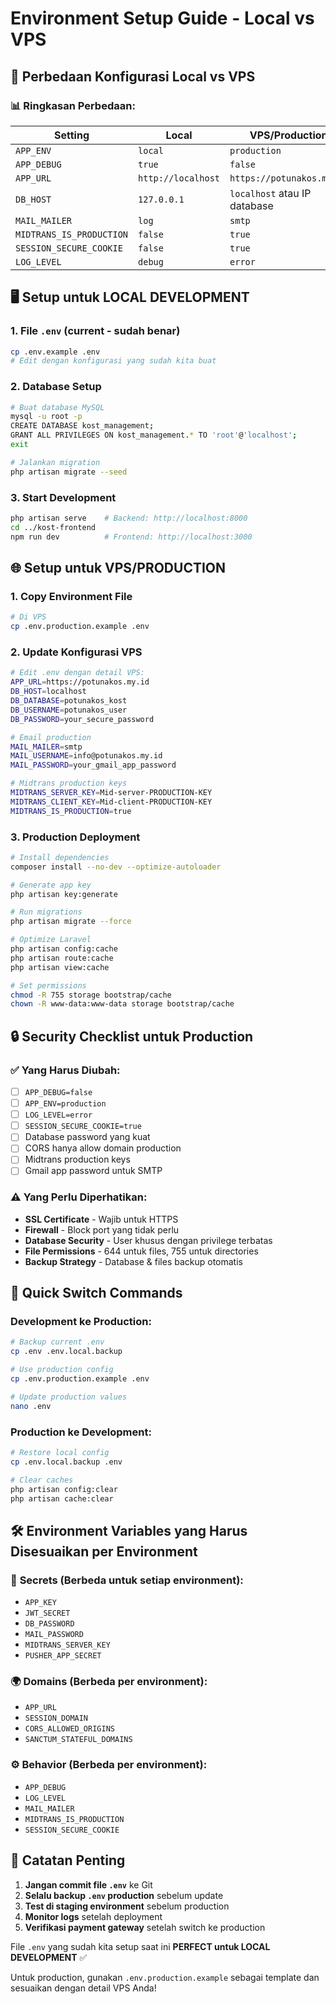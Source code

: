 # Environment Setup Guide - Local vs VPS

## 🔧 **Perbedaan Konfigurasi Local vs VPS**

### 📊 **Ringkasan Perbedaan:**

| Setting | Local | VPS/Production |
|---------|-------|----------------|
| `APP_ENV` | `local` | `production` |
| `APP_DEBUG` | `true` | `false` |
| `APP_URL` | `http://localhost` | `https://potunakos.my.id` |
| `DB_HOST` | `127.0.0.1` | `localhost` atau IP database |
| `MAIL_MAILER` | `log` | `smtp` |
| `MIDTRANS_IS_PRODUCTION` | `false` | `true` |
| `SESSION_SECURE_COOKIE` | `false` | `true` |
| `LOG_LEVEL` | `debug` | `error` |

## 🖥️ **Setup untuk LOCAL DEVELOPMENT**

### 1. File `.env` (current - sudah benar)
```bash
cp .env.example .env
# Edit dengan konfigurasi yang sudah kita buat
```

### 2. Database Setup
```bash
# Buat database MySQL
mysql -u root -p
CREATE DATABASE kost_management;
GRANT ALL PRIVILEGES ON kost_management.* TO 'root'@'localhost';
exit

# Jalankan migration
php artisan migrate --seed
```

### 3. Start Development
```bash
php artisan serve    # Backend: http://localhost:8000
cd ../kost-frontend
npm run dev          # Frontend: http://localhost:3000
```

## 🌐 **Setup untuk VPS/PRODUCTION**

### 1. Copy Environment File
```bash
# Di VPS
cp .env.production.example .env
```

### 2. Update Konfigurasi VPS
```bash
# Edit .env dengan detail VPS:
APP_URL=https://potunakos.my.id
DB_HOST=localhost
DB_DATABASE=potunakos_kost
DB_USERNAME=potunakos_user
DB_PASSWORD=your_secure_password

# Email production
MAIL_MAILER=smtp
MAIL_USERNAME=info@potunakos.my.id
MAIL_PASSWORD=your_gmail_app_password

# Midtrans production keys
MIDTRANS_SERVER_KEY=Mid-server-PRODUCTION-KEY
MIDTRANS_CLIENT_KEY=Mid-client-PRODUCTION-KEY
MIDTRANS_IS_PRODUCTION=true
```

### 3. Production Deployment
```bash
# Install dependencies
composer install --no-dev --optimize-autoloader

# Generate app key
php artisan key:generate

# Run migrations
php artisan migrate --force

# Optimize Laravel
php artisan config:cache
php artisan route:cache
php artisan view:cache

# Set permissions
chmod -R 755 storage bootstrap/cache
chown -R www-data:www-data storage bootstrap/cache
```

## 🔒 **Security Checklist untuk Production**

### ✅ **Yang Harus Diubah:**
- [ ] `APP_DEBUG=false`
- [ ] `APP_ENV=production` 
- [ ] `LOG_LEVEL=error`
- [ ] `SESSION_SECURE_COOKIE=true`
- [ ] Database password yang kuat
- [ ] CORS hanya allow domain production
- [ ] Midtrans production keys
- [ ] Gmail app password untuk SMTP

### ⚠️ **Yang Perlu Diperhatikan:**
- **SSL Certificate** - Wajib untuk HTTPS
- **Firewall** - Block port yang tidak perlu
- **Database Security** - User khusus dengan privilege terbatas
- **File Permissions** - 644 untuk files, 755 untuk directories
- **Backup Strategy** - Database & files backup otomatis

## 🚀 **Quick Switch Commands**

### Development ke Production:
```bash
# Backup current .env
cp .env .env.local.backup

# Use production config
cp .env.production.example .env

# Update production values
nano .env
```

### Production ke Development:
```bash
# Restore local config
cp .env.local.backup .env

# Clear caches
php artisan config:clear
php artisan cache:clear
```

## 🛠️ **Environment Variables yang Harus Disesuaikan per Environment**

### 🔑 **Secrets (Berbeda untuk setiap environment):**
- `APP_KEY`
- `JWT_SECRET`  
- `DB_PASSWORD`
- `MAIL_PASSWORD`
- `MIDTRANS_SERVER_KEY`
- `PUSHER_APP_SECRET`

### 🌍 **Domains (Berbeda per environment):**
- `APP_URL`
- `SESSION_DOMAIN`
- `CORS_ALLOWED_ORIGINS`
- `SANCTUM_STATEFUL_DOMAINS`

### ⚙️ **Behavior (Berbeda per environment):**
- `APP_DEBUG`
- `LOG_LEVEL`
- `MAIL_MAILER`
- `MIDTRANS_IS_PRODUCTION`
- `SESSION_SECURE_COOKIE`

## 📝 **Catatan Penting**

1. **Jangan commit file `.env`** ke Git
2. **Selalu backup `.env` production** sebelum update
3. **Test di staging environment** sebelum production
4. **Monitor logs** setelah deployment
5. **Verifikasi payment gateway** setelah switch ke production

File `.env` yang sudah kita setup saat ini **PERFECT untuk LOCAL DEVELOPMENT** ✅

Untuk production, gunakan `.env.production.example` sebagai template dan sesuaikan dengan detail VPS Anda!